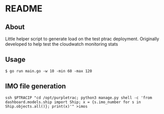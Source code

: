 # README

## About

Little helper script to generate load on the test ptrac deployment.
Originally developed to help test the cloudwatch monitoring stats

## Usage

`$ go run main.go -w 10 -min 60 -max 120`

## IMO file generation

```
ssh $PTRACIP "cd /opt/purpletrac; python3 manage.py shell -c 'from dashboard.models.ship import Ship; x = {s.imo_number for s in Ship.objects.all()}; print(x)'" >imos
```
